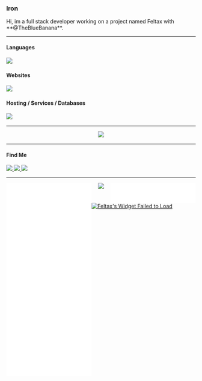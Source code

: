 <p align="center">
  <h3>Iron</h3>
  Hi, im a full stack developer working on a project named Feltax with **@TheBlueBanana**.
</p>
<hr/>
<p align="center">
  <h4>Languages</h4>
  <a href="https://skillicons.dev">
    <img src="https://skillicons.dev/icons?i=js,ts,nodejs">
  </a>
  <h4>Websites</h4>
  <a href="https://skillicons.dev">
    <img src="https://skillicons.dev/icons?i=react,html,css,sass">
  </a>
  <h4>Hosting / Services / Databases</h4>
  <a href="https://skillicons.dev">
    <img src="https://skillicons.dev/icons?i=heroku,firebase,gcp,mongodb">
  </a>
</p>
<hr/>
<p align="center">
  <a href="https://github.com/ryo-ma/github-profile-trophy">
    <img src="https://github-profile-trophy.vercel.app/?username=Iron7III&theme=juicyfresh&column=7&margin-w=15&no-frame=true&no-bg=true">
  </a>
</p>
<hr/>
<p align="center">
  <h4>Find Me</h4>
  <a href="https://twitter.com/iron__________">
    <img src="https://img.shields.io/badge/Twitter-000000?color=rgba(0,0,0,0)&style=for-the-badge&logo=twitter&logoColor=#1DA1F2">
  </a>
  <a href="https://discord.com/users/438390132538605589">
    <img src="https://img.shields.io/badge/Discord-000000?color=rgba(0,0,0,0%)&style=for-the-badge&logo=discord&logoColor=#5865F2">
  </a>
  <a href="https://github.com/Iron7III">
    <img src="https://img.shields.io/badge/Github-000000?color=rgba(0,0,0,0%)&style=for-the-badge&logo=github&logoColor=#5865F2">
  </a>
</p>
<hr/>
<p align="center">
  <a href="https://github.com/Iron7III/">
    <img src="https://github-readme-streak-stats.herokuapp.com/?user=Iron7III&hide_border=true&background=0D1117&currStreakLabel=FFFFFF&sideLabels=FFFFFF&currStreakNum=FFFFFF&dates=FFFFFF&sideNums=FFFFFF&fire=006BD6&ring=006BD6&stroke=FFFFFFFF" />
  </a>
  <a href="[https://github.com/Iron7III/](https://feltax.xyz)">
    <img align="left" width="45%" src="https://github.com/Iron7III/Iron7III/blob/main/metrics-left.svg">
  </a>
  <a href="[https://github.com/Iron7III/](https://feltax.xyz)">
    <img align="right" width="45%" src="https://github.com/Iron7III/Iron7III/blob/main/metrics-right.svg">
  </a>
</p>
<a href="https://discords.com/" >
            <img src="https://discords.com/bots/api/bot/568435616153337916/widget?theme=dark" title="Visit Feltax listed on Discords.com!" alt="Feltax's Widget Failed to Load" /></a>
